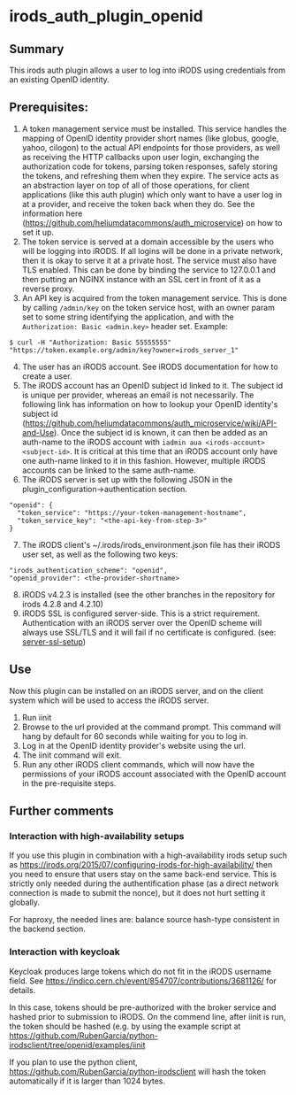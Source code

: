 # irods_auth_plugin_openid

## Summary
This irods auth plugin allows a user to log into iRODS using credentials from an existing OpenID identity.

## Prerequisites:

1. A token management service must be installed.  This service handles the mapping of OpenID identity provider short names (like globus, google, yahoo, cilogon) to the actual API endpoints for those providers, as well as receiving the HTTP callbacks upon user login, exchanging the authorization code for tokens, parsing token responses, safely storing the tokens, and refreshing them when they expire.  The service acts as an abstraction layer on top of all of those operations, for client applications (like this auth plugin) which only want to have a user log in at a provider, and receive the token back when they do.  See the information here (https://github.com/heliumdatacommons/auth_microservice) on how to set it up.
2. The token service is served at a domain accessible by the users who will be logging into iRODS.  If all logins will be done in a private network, then it is okay to serve it at a private host.  The service must also have TLS enabled.  This can be done by binding the service to 127.0.0.1 and then putting an NGINX instance with an SSL cert in front of it as a reverse proxy.
3. An API key is acquired from the token management service.  This is done by calling `/admin/key` on the token service host, with an owner param set to some string identifying the application, and with the `Authorization: Basic <admin.key>` header set.  Example:
```
$ curl -H "Authorization: Basic 55555555" "https://token.example.org/admin/key?owner=irods_server_1"
```
4. The user has an iRODS account.  See iRODS documentation for how to create a user.
5. The iRODS account has an OpenID subject id linked to it.  The subject id is unique per provider, whereas an email is not necessarily.  The following link has information on how to lookup your OpenID identity's subject id (https://github.com/heliumdatacommons/auth_microservice/wiki/API-and-Use).  Once the subject id is known, it can then be added as an auth-name to the iRODS account with `iadmin aua <irods-account> <subject-id>`.  It is critical at this time that an iRODS account only have one auth-name linked to it in this fashion.  However, multiple iRODS accounts can be linked to the same auth-name.  
6. The iRODS server is set up with the following JSON in the plugin_configuration->authentication section. 
```
"openid": {
  "token_service": "https://your-token-management-hostname",
  "token_service_key": "<the-api-key-from-step-3>"
}
```
7. The iRODS client's ~/.irods/irods_environment.json file has their iRODS user set, as well as the following two keys:
```
"irods_authentication_scheme": "openid",
"openid_provider": <the-provider-shortname>
```
8. iRODS v4.2.3 is installed (see the other branches in the repository for irods 4.2.8 and 4.2.10)
9. iRODS SSL is configured server-side. This is a strict requirement.  Authentication with an iRODS server over the OpenID scheme will always use SSL/TLS and it will fail if no certificate is configured. (see: [server-ssl-setup](https://docs.irods.org/4.2.3/plugins/pluggable_authentication/#server-ssl-setup))

## Use
Now this plugin can be installed on an iRODS server, and on the client system which will be used to access the iRODS server.

1. Run iinit
2. Browse to the url provided at the command prompt.  This command will hang by default for 60 seconds while waiting for you to log in.
3. Log in at the OpenID identity provider's website using the url.
4. The iinit command will exit.
5. Run any other iRODS client commands, which will now have the permissions of your iRODS account associated with the OpenID account in the pre-requisite steps.

## Further comments

### Interaction with high-availability setups

If you use this plugin in combination with a high-availability irods setup such as 
https://irods.org/2015/07/configuring-irods-for-high-availability/
then you need to ensure that users stay on the same back-end service.
This is strictly only needed during the authentification phase (as a direct network connection is made to submit the nonce),
but it does not hurt setting it globally.

For haproxy, the needed lines are: 
	balance source
	hash-type consistent
in the backend section.


### Interaction with keycloak

Keycloak produces large tokens which do not fit in the iRODS username field. See
https://indico.cern.ch/event/854707/contributions/3681126/
for details.

In this case, tokens should be pre-authorized with the broker service and hashed prior to submission to iRODS.
On the commend line, after iinit is run, the token should be hashed (e.g. by using the example script at
https://github.com/RubenGarcia/python-irodsclient/tree/openid/examples/iinit

If you plan to use the python client, 
https://github.com/RubenGarcia/python-irodsclient
will hash the token automatically if it is larger than 1024 bytes.
